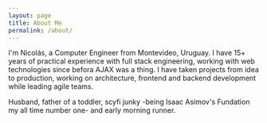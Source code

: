 ```yaml
---
layout: page
title: About Me
permalink: /about/
---
```


I'm Nicolás, a Computer Engineer from Montevideo, Uruguay. I have 15+ years of practical experience with full stack engineering, working with web technologies since befora AJAX was a thing. I have taken projects from idea to production, working on architecture, frontend and backend development while leading agile teams. 

Husband, father of a toddler, scyfi junky -being Isaac Asimov's Fundation my all time number one- and early morning runner.


